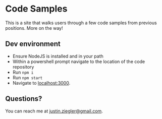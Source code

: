 # Code Samples

This is a site that walks users through a few code samples from previous positions. More on the way!
 
## Dev environment

- Ensure NodeJS is installed and in your path
- Within a powershell prompt navigate to the location of the code repository
- Run `npm i`
- Run `npm start`
- Navigate to [localhost:3000](http://localhost:3000/).

## Questions?

You can reach me at [justin.ziegler@gmail.com](justin.ziegler@gmail.com).
